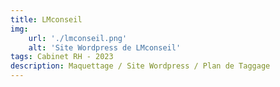 ```yaml
---
title: LMconseil
img:
    url: './lmconseil.png'
    alt: 'Site Wordpress de LMconseil'
tags: Cabinet RH - 2023
description: Maquettage / Site Wordpress / Plan de Taggage
---
```


